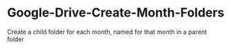 # Google-Drive-Create-Month-Folders
Create a child folder for each month, named for that month in a parent folder
